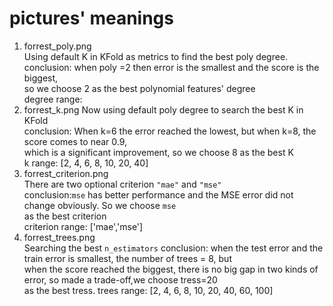 # pictures' meanings
1. forrest_poly.png  
Using default K in KFold as metrics to find the best poly degree.  
conclusion: when poly =2 then error is the smallest and the score is the biggest,  
so we choose 2 as the best polynomial features' degree  
degree range:
2. forrest_k.png
Now using default poly degree to search the best K in KFold  
conclusion: When k=6 the error reached the lowest, but when k=8, the score comes to near 0.9,  
which is a significant improvement, so we choose 8 as the best K  
k range:  [2, 4, 6, 8, 10, 20, 40]
3. forrest_criterion.png  
There are two optional criterion `"mae"` and `"mse"`  
conclusion:`mse` has better performance and the MSE error did not change obviously. So we choose `mse`  
as the best criterion  
criterion range: ['mae','mse']  
4. forrest_trees.png  
Searching the best `n_estimators`
conclusion: when the test error and the train error is smallest, the number of trees = 8, but  
when the score reached the biggest, there is no big gap in two kinds of error, so made a trade-off,we choose tress=20  
as the best tress.
trees range: [2, 4, 6, 8, 10, 20, 40, 60, 100]